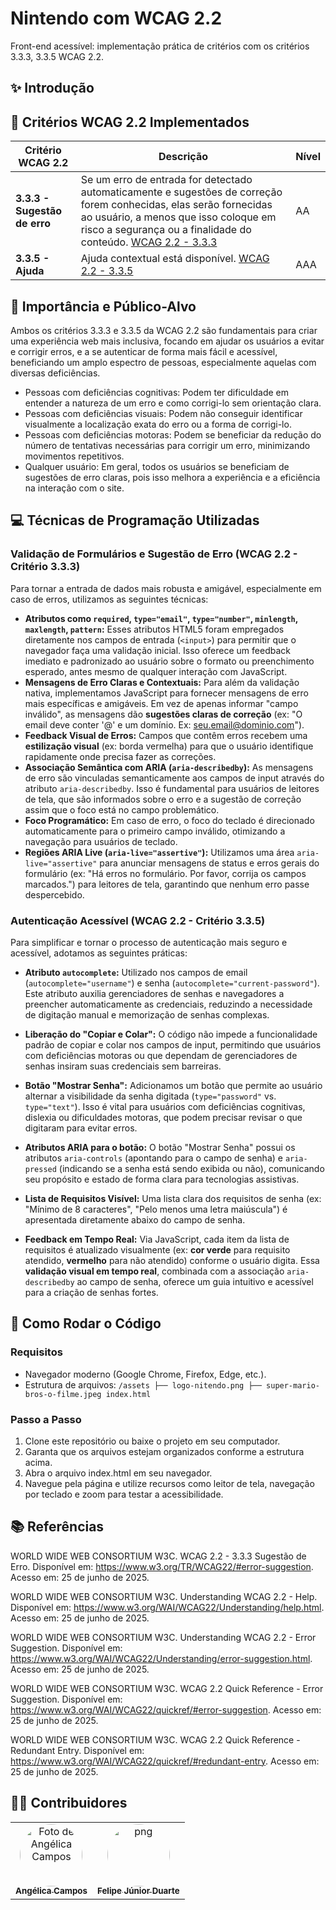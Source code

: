 # Nintendo com WCAG 2.2
Front-end acessível: implementação prática de critérios com os critérios 3.3.3, 3.3.5  WCAG 2.2.

## ✨ Introdução

## 📝 Critérios WCAG 2.2 Implementados

| Critério WCAG 2.2 | Descrição | Nível |
|---------------------|-----------|-------|
| **3.3.3 - Sugestão de erro** | Se um erro de entrada for detectado automaticamente e sugestões de correção forem conhecidas, elas serão fornecidas ao usuário, a menos que isso coloque em risco a segurança ou a finalidade do conteúdo. [WCAG 2.2 - 3.3.3](https://www.w3.org/TR/WCAG22/#error-suggestion)| AA |
| **3.3.5 - Ajuda** | Ajuda contextual está disponível. [WCAG 2.2 - 3.3.5](https://www.w3.org/TR/WCAG22/#help)| AAA |

## 🎯 Importância e Público-Alvo
Ambos os critérios 3.3.3 e 3.3.5 da WCAG 2.2 são fundamentais para criar uma experiência web mais inclusiva, focando em ajudar os usuários a evitar e corrigir erros, e a se autenticar de forma mais fácil e acessível, beneficiando um amplo espectro de pessoas, especialmente aquelas com diversas deficiências.

- Pessoas com deficiências cognitivas: Podem ter dificuldade em entender a natureza de um erro e como corrigi-lo sem orientação clara.
- Pessoas com deficiências visuais: Podem não conseguir identificar visualmente a localização exata do erro ou a forma de corrigi-lo.
- Pessoas com deficiências motoras: Podem se beneficiar da redução do número de tentativas necessárias para corrigir um erro, minimizando movimentos repetitivos.
- Qualquer usuário: Em geral, todos os usuários se beneficiam de sugestões de erro claras, pois isso melhora a experiência e a eficiência na interação com o site.

## 💻 Técnicas de Programação Utilizadas
### Validação de Formulários e Sugestão de Erro (WCAG 2.2 - Critério 3.3.3)
Para tornar a entrada de dados mais robusta e amigável, especialmente em caso de erros, utilizamos as seguintes técnicas:
* **Atributos como `required`, `type="email"`, `type="number"`, `minlength`, `maxlength`, `pattern`:** Esses atributos HTML5 foram empregados diretamente nos campos de entrada (`<input>`) para permitir que o navegador faça uma validação inicial. Isso oferece um feedback imediato e padronizado ao usuário sobre o formato ou preenchimento esperado, antes mesmo de qualquer interação com JavaScript.
* **Mensagens de Erro Claras e Contextuais:** Para além da validação nativa, implementamos JavaScript para fornecer mensagens de erro mais específicas e amigáveis. Em vez de apenas informar "campo inválido", as mensagens dão **sugestões claras de correção** (ex: "O email deve conter '@' e um domínio. Ex: seu.email@dominio.com").
* **Feedback Visual de Erros:** Campos que contêm erros recebem uma **estilização visual** (ex: borda vermelha) para que o usuário identifique rapidamente onde precisa fazer as correções.
* **Associação Semântica com ARIA (`aria-describedby`):** As mensagens de erro são vinculadas semanticamente aos campos de input através do atributo `aria-describedby`. Isso é fundamental para usuários de leitores de tela, que são informados sobre o erro e a sugestão de correção assim que o foco está no campo problemático.
* **Foco Programático:** Em caso de erro, o foco do teclado é direcionado automaticamente para o primeiro campo inválido, otimizando a navegação para usuários de teclado.
* **Regiões ARIA Live (`aria-live="assertive"`):** Utilizamos uma área `aria-live="assertive"` para anunciar mensagens de status e erros gerais do formulário (ex: "Há erros no formulário. Por favor, corrija os campos marcados.") para leitores de tela, garantindo que nenhum erro passe despercebido.

### Autenticação Acessível (WCAG 2.2 - Critério 3.3.5)
Para simplificar e tornar o processo de autenticação mais seguro e acessível, adotamos as seguintes práticas:
* **Atributo `autocomplete`:** Utilizado nos campos de email (`autocomplete="username"`) e senha (`autocomplete="current-password"`). Este atributo auxilia gerenciadores de senhas e navegadores a preencher automaticamente as credenciais, reduzindo a necessidade de digitação manual e memorização de senhas complexas.
* **Liberação do "Copiar e Colar":** O código não impede a funcionalidade padrão de copiar e colar nos campos de input, permitindo que usuários com deficiências motoras ou que dependam de gerenciadores de senhas insiram suas credenciais sem barreiras.

* **Botão "Mostrar Senha":** Adicionamos um botão que permite ao usuário alternar a visibilidade da senha digitada (`type="password"` vs. `type="text"`). Isso é vital para usuários com deficiências cognitivas, dislexia ou dificuldades motoras, que podem precisar revisar o que digitaram para evitar erros.
* **Atributos ARIA para o botão:** O botão "Mostrar Senha" possui os atributos `aria-controls` (apontando para o campo de senha) e `aria-pressed` (indicando se a senha está sendo exibida ou não), comunicando seu propósito e estado de forma clara para tecnologias assistivas.

* **Lista de Requisitos Visível:** Uma lista clara dos requisitos de senha (ex: "Mínimo de 8 caracteres", "Pelo menos uma letra maiúscula") é apresentada diretamente abaixo do campo de senha.
* **Feedback em Tempo Real:** Via JavaScript, cada item da lista de requisitos é atualizado visualmente (ex: **cor verde** para requisito atendido, **vermelho** para não atendido) conforme o usuário digita. Essa **validação visual em tempo real**, combinada com a associação `aria-describedby` ao campo de senha, oferece um guia intuitivo e acessível para a criação de senhas fortes.

## 🚀 Como Rodar o Código
### Requisitos
- Navegador moderno (Google Chrome, Firefox, Edge, etc.).
- Estrutura de arquivos:
``
/assets
├── logo-nitendo.png
├── super-mario-bros-o-filme.jpeg
index.html
``

### Passo a Passo
1. Clone este repositório ou baixe o projeto em seu computador.
2. Garanta que os arquivos estejam organizados conforme a estrutura acima.
3. Abra o arquivo index.html em seu navegador.
4. Navegue pela página e utilize recursos como leitor de tela, navegação por teclado e zoom para testar a acessibilidade.

## 📚 Referências
WORLD WIDE WEB CONSORTIUM W3C. WCAG 2.2 - 3.3.3 Sugestão de Erro. Disponível em: https://www.w3.org/TR/WCAG22/#error-suggestion. Acesso em: 25 de junho de 2025.

WORLD WIDE WEB CONSORTIUM W3C. Understanding WCAG 2.2 - Help. Disponível em: https://www.w3.org/WAI/WCAG22/Understanding/help.html. Acesso em: 25 de junho de 2025.

WORLD WIDE WEB CONSORTIUM W3C. Understanding WCAG 2.2 - Error Suggestion. Disponível em: https://www.w3.org/WAI/WCAG22/Understanding/error-suggestion.html. Acesso em: 25 de junho de 2025.

WORLD WIDE WEB CONSORTIUM W3C. WCAG 2.2 Quick Reference - Error Suggestion. Disponível em: https://www.w3.org/WAI/WCAG22/quickref/#error-suggestion. Acesso em: 25 de junho de 2025.

WORLD WIDE WEB CONSORTIUM W3C. WCAG 2.2 Quick Reference - Redundant Entry. Disponível em: https://www.w3.org/WAI/WCAG22/quickref/#redundant-entry. Acesso em: 25 de junho de 2025.

## 🙋‍♀️ Contribuidores
<table>
  <tr>
    <td align="center">
      <a href="https://github.com/angelicaccampos">
        <img src="https://github.com/angelicaccampos.png" width="100px;" style="border-radius: 50%;" alt="Foto de Angélica Campos"/>
        <br />
        <sub><b>Angélica Campos</b></sub>
      </a>
    </td>
        <td align="center">
      <a href="https://github.com/Felipej3ds">
        <img src="https://avatars.githubusercontent.com/u/173021374?v=4" width="100px;" style="border-radius: 50%;" alt="png"/>
        <br />
        <sub><b>Felipe Júnior Duarte</b></sub>
      </a>
    </td>

